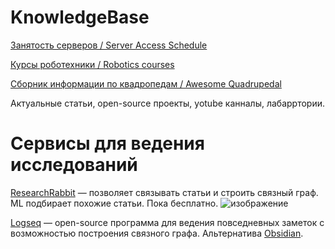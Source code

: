 # KnowledgeBase

[Занятость серверов / Server Access Schedule](https://docs.google.com/spreadsheets/d/1SBA8zB3kSqXsiFGkHdfXhm5Cove7Vb4YDCJwm8NfDrE/edit#gid=0)

[Курсы роботехники / Robotics courses](https://github.com/Developer-Y/cs-video-courses#robotics)

[Сборник информации по квадропедам / Awesome Quadrupedal](https://github.com/curieuxjy/Awesome_Quadrupedal_Robots)

Актуальные статьи, open-source проекты, yotube канналы, лабарртории. 


# Сервисы для ведения исследований
[ResearchRabbit](https://www.researchrabbit.ai/) — позволяет связывать статьи и строить связный граф. ML подбирает похожие статьи. Пока бесплатно.
![изображение](https://github.com/be2rlab/KnowledgeBase/assets/40656018/ac043fe0-4a4e-41ea-aa5b-b69b238324dc)

[Logseq](https://github.com/be2rlab/KnowledgeBase/wiki/Logseq) — open-source программа для ведения повседневных заметок с возможностью построения связного графа. Альтернатива [Obsidian](https://obsidian.md/).
